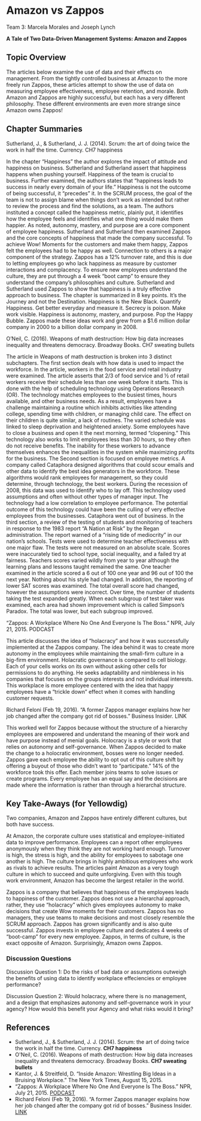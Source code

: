 # Amazon vs Zappos




Team 3: Marcela Morales and Joseph Lynch

**A Tale of Two Data-Driven Management Systems: Amazon and Zappos**


## Topic Overview
The articles below examine the use of data and their effects on management. From the tightly controlled business at Amazon to the more freely run Zappos, these articles attempt to show the use of data on measuring employee effectiveness, employee retention, and morale. Both Amazon and Zappos are highly successful, but each has a very different philosophy. These different environments are even more strange since Amazon owns Zappos!

## Chapter Summaries

Sutherland, J., & Sutherland, J. J. (2014). Scrum: the art of doing twice the work in half the time. Currency. CH7 happiness

In the chapter “Happiness” the author explores the impact of attitude and happiness on business. Sutherland and Sutherland assert that happiness happens when pushing yourself. Happiness of the team is crucial to business. Further examined, the authors states that “happiness leads to success in nearly every domain of your life.” Happiness is not the outcome of being successful, it “precedes” it. In the SCRUM process, the goal of the team is not to assign blame when things don’t work as intended but rather to review the process and find the solutions, as a team. The authors instituted a concept called the happiness metric, plainly put, it identifies how the employee feels and identifies what one thing would make them happier. As noted, autonomy, mastery, and purpose are a core component of employee happiness. Sutherland and Sutherland then examined Zappos and the core concepts of happiness that made the company successful. To achieve Wow! Moments for the customers and make them happy, Zappos felt the employees had to be happy as well. Connection to others is a major component of the strategy. Zappos has a 12% turnover rate, and this is due to letting employees go who lack happiness as measure by customer interactions and complacency. To ensure new employees understand the culture, they are put through a 4 week “boot camp” to ensure they understand the company’s philosophies and culture. Sutherland and Sutherland used Zappos to show that happiness is a truly effective approach to business. The chapter is summarized in 8 key points. It’s the Journey and not the Destination. Happiness is the New Black. Quantify Happiness. Get better everyday and measure it. Secrecy is poison. Make work visible. Happiness is autonomy, mastery, and purpose. Pop the Happy Bubble. Zappos made these ideas work and grew from a $1.6 million dollar company in 2000 to a billion dollar company in 2008.


O’Neil, C. (2016). Weapons of math destruction: How big data increases inequality and threatens democracy. Broadway Books. CH7 sweating bullets

The article in Weapons of math destruction is broken into 3 distinct subchapters. The first section deals with how data is used to impact the workforce. In the article, workers in the food service and retail industry were examined. The article asserts that 2/3 of food service and ½ of retail workers receive their schedule less than one week before it starts. This is done with the help of scheduling technology using Operations Research (OR). The technology matches employees to the busiest times, hours available, and other business needs. As a result, employees have a challenge maintaining a routine which inhibits activities like attending college, spending time with children, or managing child care. The effect on their children is quite similar, a lack of routines. The varied schedule was linked to sleep deprivation and heightened anxiety. Some employees have to close a business and open it the next morning, termed “clopening.” This technology also works to limit employees less than 30 hours, so they often do not receive benefits. The inability for these workers to advance themselves enhances the inequalities in the system while maximizing profits for the business. 
The Second section is focused on employee metrics. A company called Cataphora designed algorithms that could scour emails and other data to identify the best idea generators in the workforce. These algorithms would rank employees for management, so they could determine, through technology, the best workers. During the recession of 2008, this data was used to identify who to lay off. This technology used assumptions and often without other types of manager input. The technology had a low correlation to employee performance. The potential outcome of this technology could have been the culling of very effective employees from the businesses. Cataphora went out of business.
In the third section, a review of the testing of students and monitoring of teachers in response to the 1983 report “A Nation at Risk” by the Regan administration. The report warned of a “rising tide of mediocrity” in our nation’s schools. Tests were used to determine teacher effectiveness with one major flaw. The tests were not measured on an absolute scale. Scores were inaccurately tied to school type, social inequality, and a failed try at fairness. Teachers scores varied wildly from year to year although the learning plans and lessons taught remained the same. One teacher examined in the article scored a 6 out of 100 one year and 96 out of 100 the next year. Nothing about his style had changed. In addition, the reporting of lower SAT scores was examined. The total overall score had changed, however the assumptions were incorrect. Over time, the number of students taking the test expanded greatly. When each subgroup of test taker was examined, each area had shown improvement which is called Simpson’s Paradox. The total was lower, but each subgroup improved. 

“Zappos: A Workplace Where No One And Everyone Is The Boss.” NPR, July 21, 2015. PODCAST

This article discusses the idea of “holacracy” and how it was successfully implemented at the Zappos company. The idea behind it was to create more autonomy in the employees while maintaining the small-firm culture in a big-firm environment.  Holacratic governance is compared to cell biology. Each of your cells works on its own without asking other cells for permissions to do anything. He seeks adaptability and nimbleness in his companies that focuses on the groups interests and not individual interests. This workplace is more employee centered with the idea that happy employees have a “trickle down” effect when it comes with handling customer requests. 

Richard Feloni (Feb 19, 2016). “A former Zappos manager explains how her job changed after the company got rid of bosses.” Business Insider. LINK

This worked well for Zappos because without the structure of a hierarchy employees are empowered and understand the meaning of their work and have purpose instead of menial goals. Holocracy is a style or work that relies on autonomy and self-governance. When Zappos decided to make the change to a holocratic environment, bosses were no longer needed. Zappos gave each employee the ability to opt out of this culture shift by offering a buyout of those who didn’t want to “participate.” 14% of the workforce took this offer. Each member joins teams to solve issues or create programs. Every employee has an equal say and the decisions are made where the information is rather than through a hierarchal structure.  

## Key Take-Aways (for Yellowdig)
Two companies, Amazon and Zappos have entirely different cultures, but both have success. 

At Amazon, the corporate culture uses statistical and employee-initiated data to improve performance. Employees can a report other employees anonymously when they think they are not working hard enough. Turnover is high, the stress is high, and the ability for employees to sabotage one another is high.  The culture brings in highly ambitious employees who work as rivals to achieve results. The articles paint Amazon as a very tough culture in which to succeed and quite unforgiving. Even with this tough work environment, Amazon has become the largest retailer in the world. 

Zappos is a company that believes that happiness of the employees leads to happiness of the customer. Zappos does not use a hierarchal approach, rather, they use “holacracy” which gives employees autonomy to make decisions that create Wow moments for their customers. Zappos has no managers, they use teams to make decisions and most closely resemble the SCRUM approach. Zappos has grown significantly and is also quite successful.  Zappos invests in employee culture and dedicates 4 weeks of “boot-camp” for every new employee. Zappos, in terms of culture, is the exact opposite of Amazon. Surprisingly, Amazon owns Zappos.  


### Discussion Questions
Discussion Question 1: Do the risks of bad data or assumptions outweigh the benefits of using data to identify workplace effeciencies or employee performance?

Discussion Question 2: Would holacracy, where there is no management, and a design that emphasizes autonomy and self-governance work in your agency? How would this benefit your Agency and what risks would it bring?


## References

* Sutherland, J., & Sutherland, J. J. (2014). Scrum: the art of doing twice the work in half the time. Currency. **CH7 happiness**  
* O'Neil, C. (2016). Weapons of math destruction: How big data increases inequality and threatens democracy. Broadway Books. **CH7 sweating bullets**  
* Kantor, J. & Streitfeld, D. “Inside Amazon: Wrestling Big Ideas in a Bruising Workplace.” The New York Times, August 15, 2015.
* “Zappos: A Workplace Where No One And Everyone Is The Boss.” NPR, July 21, 2015. [ PODCAST ](https://www.npr.org/2015/07/21/421148128/zappos-a-workplace-where-no-one-and-everyone-is-the-boss)  
* Richard Feloni (Feb 19, 2016). “A former Zappos manager explains how her job changed after the company got rid of bosses.” Business Insider. [ LINK ](https://www.businessinsider.com/zappos-explains-how-her-job-radically-changed-after-switch-to-holacracy-2016-2)

